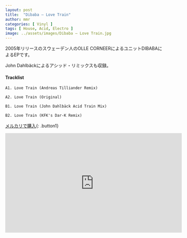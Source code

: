 ```yaml
---
layout: post
title:  "Dibaba – Love Train"
author: mmr
categories: [ Vinyl ]
tags: [ House, Acid, Electro ]
image: ../assets/images/Dibaba – Love Train.jpg
---
```


2005年リリースのスウェーデン人のOLLE CORNEERによるユニットDIBABAによるEPです。

John Dahlbäckによるアシッド・リミックスも収録。

#### Tracklist
```md
A1. Love Train (Andreas Tilliander Remix)

A2. Love Train (Original)

B1. Love Train (John Dahlbäck Acid Train Mix)

B2. Love Train (KFK's Dar-K Remix)
```

[メルカリで購入](https://jp.mercari.com/item/m87226223493?afid=6142608987){: .button1}

<iframe width="560" height="315" src="https://www.youtube.com/embed/rHL8vlzzQts?si=HlYO2J4ImZ0acamp" title="YouTube video player" frameborder="0" allow="accelerometer; autoplay; clipboard-write; encrypted-media; gyroscope; picture-in-picture; web-share" referrerpolicy="strict-origin-when-cross-origin" allowfullscreen></iframe>
